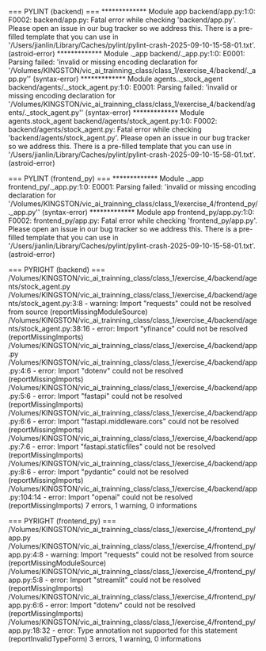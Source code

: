 === PYLINT (backend) ===
************* Module app
backend/app.py:1:0: F0002: backend/app.py: Fatal error while checking 'backend/app.py'. Please open an issue in our bug tracker so we address this. There is a pre-filled template that you can use in '/Users/jianlin/Library/Caches/pylint/pylint-crash-2025-09-10-15-58-01.txt'. (astroid-error)
************* Module ._app
backend/._app.py:1:0: E0001: Parsing failed: 'invalid or missing encoding declaration for '/Volumes/KINGSTON/vic_ai_trainning_class/class_1/exercise_4/backend/._app.py'' (syntax-error)
************* Module agents.._stock_agent
backend/agents/._stock_agent.py:1:0: E0001: Parsing failed: 'invalid or missing encoding declaration for '/Volumes/KINGSTON/vic_ai_trainning_class/class_1/exercise_4/backend/agents/._stock_agent.py'' (syntax-error)
************* Module agents.stock_agent
backend/agents/stock_agent.py:1:0: F0002: backend/agents/stock_agent.py: Fatal error while checking 'backend/agents/stock_agent.py'. Please open an issue in our bug tracker so we address this. There is a pre-filled template that you can use in '/Users/jianlin/Library/Caches/pylint/pylint-crash-2025-09-10-15-58-01.txt'. (astroid-error)

=== PYLINT (frontend_py) ===
************* Module ._app
frontend_py/._app.py:1:0: E0001: Parsing failed: 'invalid or missing encoding declaration for '/Volumes/KINGSTON/vic_ai_trainning_class/class_1/exercise_4/frontend_py/._app.py'' (syntax-error)
************* Module app
frontend_py/app.py:1:0: F0002: frontend_py/app.py: Fatal error while checking 'frontend_py/app.py'. Please open an issue in our bug tracker so we address this. There is a pre-filled template that you can use in '/Users/jianlin/Library/Caches/pylint/pylint-crash-2025-09-10-15-58-01.txt'. (astroid-error)

=== PYRIGHT (backend) ===
/Volumes/KINGSTON/vic_ai_trainning_class/class_1/exercise_4/backend/agents/stock_agent.py
  /Volumes/KINGSTON/vic_ai_trainning_class/class_1/exercise_4/backend/agents/stock_agent.py:3:8 - warning: Import "requests" could not be resolved from source (reportMissingModuleSource)
  /Volumes/KINGSTON/vic_ai_trainning_class/class_1/exercise_4/backend/agents/stock_agent.py:38:16 - error: Import "yfinance" could not be resolved (reportMissingImports)
/Volumes/KINGSTON/vic_ai_trainning_class/class_1/exercise_4/backend/app.py
  /Volumes/KINGSTON/vic_ai_trainning_class/class_1/exercise_4/backend/app.py:4:6 - error: Import "dotenv" could not be resolved (reportMissingImports)
  /Volumes/KINGSTON/vic_ai_trainning_class/class_1/exercise_4/backend/app.py:5:6 - error: Import "fastapi" could not be resolved (reportMissingImports)
  /Volumes/KINGSTON/vic_ai_trainning_class/class_1/exercise_4/backend/app.py:6:6 - error: Import "fastapi.middleware.cors" could not be resolved (reportMissingImports)
  /Volumes/KINGSTON/vic_ai_trainning_class/class_1/exercise_4/backend/app.py:7:6 - error: Import "fastapi.staticfiles" could not be resolved (reportMissingImports)
  /Volumes/KINGSTON/vic_ai_trainning_class/class_1/exercise_4/backend/app.py:8:6 - error: Import "pydantic" could not be resolved (reportMissingImports)
  /Volumes/KINGSTON/vic_ai_trainning_class/class_1/exercise_4/backend/app.py:104:14 - error: Import "openai" could not be resolved (reportMissingImports)
7 errors, 1 warning, 0 informations

=== PYRIGHT (frontend_py) ===
/Volumes/KINGSTON/vic_ai_trainning_class/class_1/exercise_4/frontend_py/app.py
  /Volumes/KINGSTON/vic_ai_trainning_class/class_1/exercise_4/frontend_py/app.py:4:8 - warning: Import "requests" could not be resolved from source (reportMissingModuleSource)
  /Volumes/KINGSTON/vic_ai_trainning_class/class_1/exercise_4/frontend_py/app.py:5:8 - error: Import "streamlit" could not be resolved (reportMissingImports)
  /Volumes/KINGSTON/vic_ai_trainning_class/class_1/exercise_4/frontend_py/app.py:6:6 - error: Import "dotenv" could not be resolved (reportMissingImports)
  /Volumes/KINGSTON/vic_ai_trainning_class/class_1/exercise_4/frontend_py/app.py:18:32 - error: Type annotation not supported for this statement (reportInvalidTypeForm)
3 errors, 1 warning, 0 informations

